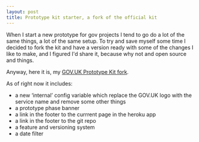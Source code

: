 ```yaml
---
layout: post
title: Prototype kit starter, a fork of the official kit
---
```


When I start a new prototype for gov projects I tend to go do a lot of the same things, a lot of the same setup. To try and save myself some time I decided to fork the kit and have a version ready with some of the changes I like to make, and I figured I'd share it, because why not and open source and things.

Anyway, here it is, my [GOV.UK Prototype Kit fork](https://github.com/chrisadesign/govuk-prototype-kit).

As of right now it includes:
- a new ‘internal’ config variable which replace the GOV.UK logo with the service name and remove some other things
- a prototype phase banner
- a link in the footer to the currrent page in the heroku app
- a link in the footer to the git repo
- a feature and versioning system
- a date filter
